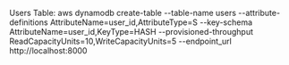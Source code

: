 Users Table:
aws dynamodb create-table --table-name users --attribute-definitions AttributeName=user_id,AttributeType=S --key-schema AttributeName=user_id,KeyType=HASH --provisioned-throughput ReadCapacityUnits=10,WriteCapacityUnits=5 --endpoint_url http://localhost:8000
